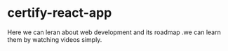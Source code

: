 # certify-react-app
Here we can leran about web development and its roadmap .we can learn them by watching videos simply.
